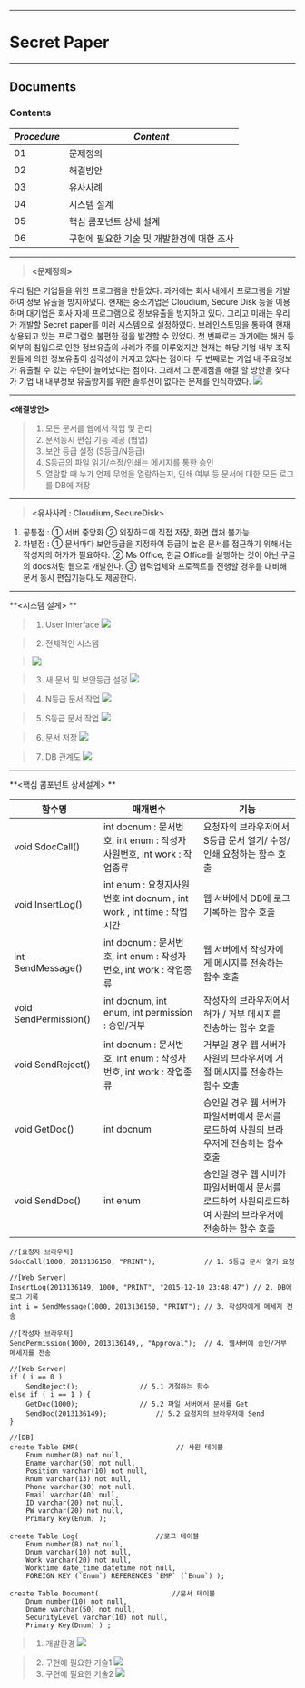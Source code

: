 ***********************


Secret Paper
======

***********************

Documents
-------------


### Contents

 *Procedure*|  *Content*|
-------- | ---
01 | 문제정의|
02 | 해결방안  |
03 | 유사사례 |
04 | 시스템 설계|
05 | 핵심 콤포넌트 상세 설계 |
06  | 구현에 필요한 기술 및 개발환경에 대한 조사|
***********************


> **<문제정의>**
> 
 우리 팀은 기업들을 위한 프로그램을 만들었다.  과거에는 회사 내에서 프로그램을 개발하여 정보 유출을 방지하였다. 현재는 중소기업은 Cloudium, Secure Disk 등을 이용하며 대기업은 회사 자체 프로그램으로 정보유출을 방지하고 있다. 그리고 미래는 우리가 개발할 Secret paper를 미래 시스템으로 설정하였다. 브레인스토밍을 통하여 현재 상용되고 있는 프로그램의 불편한 점을 발견할 수 있었다. 첫 번째로는 과거에는 해커 등 외부의 침입으로 인한 정보유출의 사례가 주를 이루었지만 현재는 해당 기업 내부 조직원들에 의한 정보유출이 심각성이 커지고 있다는 점이다. 두 번째로는 기업 내 주요정보가 유출될 수 있는 수단이 늘어났다는 점이다. 그래서 그 문제점을 해결 할 방안을 찾다가 기업 내 내부정보 유출방지를 위한 솔루션이 없다는 문제를 인식하였다.
![](http://postfiles10.naver.net/20151211_25/k120cj_1449803459925Nezn2_PNG/1.png?type=w3)


***********************

> 
**<해결방안>**
>1) 모든 문서를 웹에서 작업 및 관리
> 2) 문서동시 편집 기능 제공 (협업)
> 3) 보안 등급 설정 (S등급/N등급)
> 4) S등급의 파일 읽기/수정/인쇄는 메시지를 통한 승인
> 5) 열람할 때 누가 언제 무엇을 열람하는지, 인쇄 여부 등 문서에 대한 모든 로그를 DB에 저장 


*********************

>**<유사사례 : Cloudium, SecureDisk>**
1) 공통점 : 
① 서버 중앙화
② 외장하드에 직접 저장, 화면 캡처 불가능
2) 차별점 :
① 문서마다 보안등급을 지정하여 등급이 높은 문서를 접근하기 위해서는 작성자의 허가가 필요하다.
② Ms Office, 한글 Office를 실행하는 것이 아닌 구글의 docs처럼 웹으로 개발한다.
③ 협력업체와 프로젝트를 진행할 경우를 대비해 문서 동시 편집기능다.도 제공한다. 


***********************
> 
**<시스템 설계> **

> 1) User Interface
> ![](http://postfiles7.naver.net/20151211_22/k120cj_1449804357623NTkcj_PNG/2.png?type=w3)

> 2) 전체적인 시스템

>![](http://postfiles6.naver.net/20151211_213/k120cj_1449804561645jq299_PNG/3.png?type=w3)


>3) 새 문서 및 보안등급 설정
>![](http://postfiles13.naver.net/20151211_268/k120cj_1449804745117h41Ki_PNG/4.png?type=w3)


>4) N등급 문서 작업
>                                 ![](http://postfiles4.naver.net/20151211_83/k120cj_1449804838970MU52M_PNG/5.png?type=w3)


>5) S등급 문서 작업
>                                 ![](http://postfiles15.naver.net/20151211_142/k120cj_1449804891435Gc72J_PNG/6.png?type=w3)


>6) 문서 저장
>                                 ![](http://postfiles8.naver.net/20151211_55/k120cj_1449804950157gKaAL_PNG/7.png?type=w3)


>7) DB 관계도
>                                 ![](http://postfiles7.naver.net/20151211_294/k120cj_1449805045882Nr7vG_PNG/8.png?type=w3)



***************
**<핵심 콤포넌트 상세설계> **


|              함수명    | 매개변수                |기능         |
 ----------------- | ---------------------------- | ------------------
| void SdocCall() | int docnum : 문서번호, int enum : 작성자사원번호,  int work : 작업종류| 요청자의 브라우저에서 S등급 문서 열기/ 수정/ 인쇄 요청하는 함수 호출|
| void InsertLog()  | int enum : 요청자사원번호 int docnum , int work , int time : 작업시간           |웹 서버에서 DB에 로그 기록하는 함수 호출 |
| int SendMessage() |int docnum : 문서번호, int enum : 작성자 번호, int work : 작업종류|웹 서버에서 작성자에게 메시지를 전송하는 함수 호출|
| void SendPermission() |int docnum, int enum, int permission : 승인/거부|작성자의 브라우저에서 허가 / 거부 메시지를 전송하는 함수 호출|
|void SendReject() |int docnum : 문서번호, int enum : 작성자 번호,  int work : 작업종류|거부일 경우 웹 서버가 사원의 브라우저에 거절 메시지를 전송하는 함수 호출|
| void GetDoc() |int docnum|승인일 경우 웹 서버가 파일서버에서 문서를 로드하여 사원의 브라우저에 전송하는 함수 호출|
|void SendDoc()|int enum|승인일 경우 웹 서버가 파일서버에서 문서를 로드하여 사원의로드하여 사원의 브라우저에 전송하는 함수 호출|


```C,C++
//[요청자 브라우저]
SdocCall(1000, 2013136150, "PRINT"); 			// 1. S등급 문서 열기 요청
```


```Web Server
//[Web Server]
InsertLog(2013136149, 1000, "PRINT", "2015-12-10 23:48:47") // 2. DB에 로그 기록
int i = SendMessage(1000, 2013136150, "PRINT");	// 3. 작성자에게 메세지 전송
```

```C,C++
//[작성자 브라우저]
SendPermission(1000, 2013136149,, "Approval");	// 4. 웹서버에 승인/거부 메세지를 전송
```

```Web Server
//[Web Server]
if ( i == 0 )
	SendReject();				// 5.1 거절하는 함수 
else if ( i == 1 ) {
	GetDoc(1000);				// 5.2 파일 서버에서 문서를 Get
	SendDoc(2013136149);			// 5.2 요청자의 브라우저에 Send
}
```

```DB
//[DB]
create Table EMP(   					 // 사원 테이블
	Enum number(8) not null,
	Ename varchar(50) not null,
	Position varchar(10) not null,
	Rnum varchar(13) not null,
	Phone varchar(30) not null,
	Email varchar(40) null,
	ID varchar(20) not null,
	PW varchar(20) not null,
	Primary key(Enum) );

create Table Log(					//로그 테이블
	Enum number(8) not null,
	Dnum varchar(10) not null,
	Work varchar(20) not null,
	Worktime date_time datetime not null,
	FOREIGN KEY (`Enum`) REFERENCES `EMP` (`Enum`) );

create Table Document(					//문서 테이블
	Dnum number(10) not null,
	Dname varchar(50) not null,
	SecurityLevel varchar(10) not null,
	Primary Key(Dnum) ) ;
```
> 1) 개발환경
>                                                                   ![](http://postfiles4.naver.net/20151211_51/k120cj_1449805492516pHBk7_PNG/9.png?type=w3)


> 2) 구현에 필요한 기술1
>                                                                              ![](http://postfiles11.naver.net/20151211_266/k120cj_1449805572942vVAhq_PNG/10.png?type=w3)
>3) 구현에 필요한 기술2
>                                                                              ![](http://postfiles4.naver.net/20151211_67/k120cj_1449806090990sLwd5_PNG/noname01.png?type=w3)
